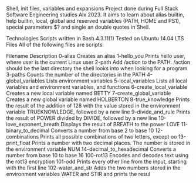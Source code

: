 Shell, init files, variables and expansions
Project done during Full Stack Software Engineering studies Alx 2023.
 It aims to learn about alias builtin, help builtin, local, global and reserved variables (PATH, HOME and PS1), special parameters $? and single an double quotes in Shell.

Technologies
Scripts written in Bash 4.3.11(1)
Tested on Ubuntu 14.04 LTS
Files
All of the following files are scripts:

Filename	Description
0-alias	Creates an alias
1-hello_you	Prints hello user, where user is the current Linux user
2-path	Add /action to the PATH. /action should be the last directory the shell looks into when looking for a program
3-paths	Counts the number of the directories in the PATH
4-global_variables	Lists environment variables
5-local_variables	Lists all local variables and environment variables, and functions
6-create_local_variable	Creates a new local variable named BETTY
7-create_global_variable	Creates a new global variable named HOLBERTON
8-true_knowledge	Prints the result of the addition of 128 with the value stored in the environment variable TRUEKNOWLEDGE, followed by a new line
9-divide_and_rule	Prints the result of POWER divided by DIVIDE, followed by a new line
10-love_exponent_breath	Displays the result of BREATH to the power LOVE
11-binary_to_decimal	Converts a number from base 2 to base 10
12-combinations	Prints all possible combinations of two letters, except oo
13-print_float	Prints a number with two decimal places. The number is stored in the environment variable NUM
14-decimal_to_hexadecimal	Converts a number from base 10 to base 16
100-rot13	Encodes and decodes text using the rot13 encryption
101-odd	Prints every other line from the input, starting with the first line
102-water_and_str	Adds the two numbers stored in the environment variables WATER and STIR and prints the resul
